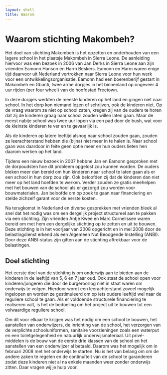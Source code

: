 ```yaml
---
layout: shell
title: Waarom
---
```


# Waarom stichting Makombeh? 
Het doel van stichting Makombeh is het opzetten en onderhouden van een lagere school in het plaatsje Makombeh in Sierra Leone. De aanleiding hiervoor was een bezoek in 2006 van Jan Derks in Sierra Leone aan zijn vrienden Eamonn Hanson en Harm Beskers. Eamonn en Harm waren enige tijd daarvoor uit Nederland vertrokken naar Sierra Leone voor hun werk voor een ontwikkelingsorganisatie. Eamonn had een boerenberijf gestart in Makombeh en Gbanti, twee arme dorpjes in het binnenland op ongeveer 4 uur rijden (per four wheel) van de hoofdstad Freetown.
In deze dorpjes werkten de meeste kinderen op het land en gingen niet naar school. In het dorp kon niemand lezen of schrijven, ook de kinderen niet. Op de vraag waarom ze niet op school zaten, kregen zij van de ouders te horen dat zij de kinderen graag naar school zouden willen laten gaan. Maar de meest nabije school was twee uur lopen via een pad door de bush, wat voor de kleinste kinderen te ver en te gevaarlijk is. 
Als de kinderen op latere leeftijd alsnog naar school zouden gaan, zouden ze leerachterstand hebben die (bijna) niet meer in te halen is. Naar school gaan was daardoor in feite geen optie meer en hun ouders lieten hen daarom werken op het land.
Tijdens een nieuw bezoek in 2007 hebbne Jan en Eamonn gesproken met de dorpoudsten hoe dit probleem opgelost zou kunnen worden. De ouders bleken meer dan bereid om hun kinderen naar school te laten gaan als er een school in hun dorp zou zijn. Ook beloofden zij dat de kinderen dan niet meer op het land hoefden te werken. Verder zouden ze gratis meehelpen met het bouwen van de school als er gezorgd zou worden voor bouwmaterialen. Jan beloofde om op zoek te gaan naar financiering en stelde zichzelf garant voor de eerste kosten.
Na terugkomst in Nederland en diverse gesprekken met vrienden bleek al snel dat het nodig was om een dergelijk project structureel aan te pakken via een stichting. Zijn vrienden Antje Kwee en Marc Cornelissen waren bereid om met hem een dergelijke stichting op te zetten en uit te bouwen. Deze stichting is in het voorjaar van 2008 opgericht en in mei 2008 door de belastingdienst erkend als een Algemeen Nut Beoogende Instelling (ANBI). Door deze ANBI-status zijn giften aan de stichting aftrekbaar voor de belastingen.## Doel stichting
Het eerste doel van de stichitng is om onderwijs aan te bieden aan de kinderen in de leeftijd van 5, 6 en 7 jaar oud. Ook staat de school open voor kinderen/jongeren die door de burgeroorlog niet in staat waren om onderwijs te volgen. Hierdoor wordt een leerachterstand zoveel mogelijk ingelopen en worden ze gestimuleerd om op iets oudere leeftijd wel naar de reguliere school te gaan. Als er voldoende structurele financiering te realiseren valt, is het de bedoeling om het project uit te bouwen tot een volwaardige reguliere school.
Om dit voor elkaar te krijgen was het nodig om een school te bouwen, het aanstellen van onderwijzers, de inrichting van de school, het verzorgen van de verplichte schooluniformen, sanitaire voorzieningen zoals een waterput en een toiletgelegenheid en natuurlijk onderwijsmateriaal. Uit privé-middelen is de bouw van de eerste drie klassen van de school en het aanstellen van een onderwijzer al betaald. Daarom was het mogelijk om in februari 2008 met het onderwijs te starten. Nu is het van belang om om de andere zaken te regelen en de continuïteit van de school te garanderen zodat deze kinderen niet al na enkele maanden weer zonder onderwijs zitten.  Daar vragen wij je hulp voor.